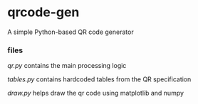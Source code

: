 # qrcode-gen
A simple Python-based QR code generator

### files

_qr.py_ contains the main processing logic

_tables.py_ contains hardcoded tables from the QR specification

_draw.py_ helps draw the qr code using matplotlib and numpy

